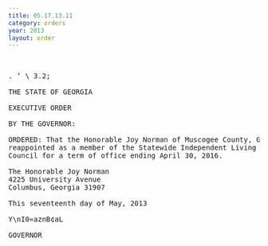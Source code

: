 ```yaml
---
title: 05.17.13.11
category: orders
year: 2013
layout: order
---
```


<pre> 

. ‘ \ 3.2;

THE STATE OF GEORGIA

EXECUTIVE ORDER

BY THE GOVERNOR:

ORDERED: That the Honorable Joy Norman of Muscogee County, Georgia, is
reappointed as a member of the Statewide Independent Living
Council for a term of office ending April 30, 2016.

The Honorable Joy Norman
4225 University Avenue
Columbus, Georgia 31907

This seventeenth day of May, 2013

Y\nI0«aznB¢aL

GOVERNOR

</pre>
